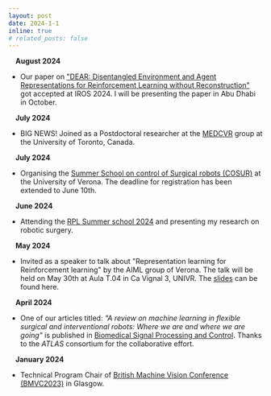 ```yaml
---
layout: post
date: 2024-1-1
inline: true
# related_posts: false
---
```

&emsp;**August 2024** 
- Our paper on ["DEAR: Disentangled Environment and Agent Representations for Reinforcement Learning without Reconstruction"](https://arxiv.org/abs/2407.00633) got accepted at IROS 2024. I will be presenting the paper in Abu Dhabi in October.

&emsp;**July 2024** 
- BIG NEWS! Joined as a Postdoctoral researcher at the [MEDCVR](https://medcvr.utm.utoronto.ca) group at the University of Toronto, Canada.

&emsp;**July 2024** 
- Organising the [Summer School on control of Surgical robots (COSUR)](https://metropolis.scienze.univr.it/cosur-2024/) at the University of Verona. The deadline for registration has been extended to June 10th. 

&emsp;**June 2024** 
- Attending the [RPL Summer school 2024](https://summer-school.rpl.eecs.kth.se/) and presenting my research on robotic surgery.

&emsp;**May 2024** 
- Invited as a speaker to talk about "Representation learning for Reinforcement learning" by the AIML group of Verona. The talk will be held on May 30th at Aula T.04 in Ca Vignal 3, UNIVR. The [slides](https://github.com/Ameyapores/Ameyapores.github.io/blob/master/assets/pdf/RL_for_RL_compressed.pdf) can be found here.

&emsp;**April 2024** 
- One of our articles titled: *"A review on machine learning in flexible surgical and interventional robots: Where we are and where we are going"* is published in [Biomedical Signal Processing and Control](https://www.sciencedirect.com/science/article/pii/S1746809424002374). Thanks to the *ATLAS* consortium for the collaborative effort.

&emsp;**January 2024** 
- Technical Program Chair of [British Machine Vision Conference (BMVC2023)](https://bmvc2024.org/) in Glasgow.
